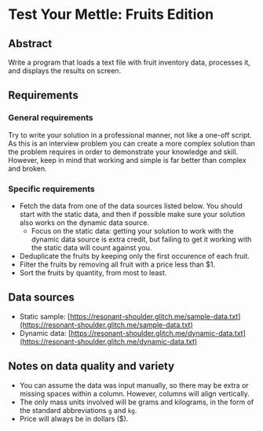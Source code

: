 # Test Your Mettle: Fruits Edition

## Abstract
Write a program that loads a text file with fruit inventory data, processes it, and displays the results on screen.

## Requirements

### General requirements
Try to write your solution in a professional manner, not like a one-off script.  As this is an interview problem you can create a more complex solution than the problem requires in order to demonstrate your knowledge and skill.  However, keep in mind that working and simple is far better than complex and broken.

### Specific requirements
* Fetch the data from one of the data sources listed below.  You should start with the static data, and then if possible make sure your solution also works on the dynamic data source.
    * Focus on the static data: getting your solution to work with the dynamic data source is extra credit, but failing to get it working with the static data will count against you.
* Deduplicate the fruits by keeping only the first occurence of each fruit.
* Filter the fruits by removing all fruit with a price less than $1.
* Sort the fruits by quantity, from most to least.

## Data sources
* Static sample: [https://resonant-shoulder.glitch.me/sample-data.txt](https://resonant-shoulder.glitch.me/sample-data.txt)
* Dynamic data: [https://resonant-shoulder.glitch.me/dynamic-data.txt](https://resonant-shoulder.glitch.me/dynamic-data.txt)

## Notes on data quality and variety
* You can assume the data was input manually, so there may be extra or missing spaces within a column. However, columns will align vertically.
* The only mass units involved will be grams and kilograms, in the form of the standard abbreviations `g` and `kg`.
* Price will always be in dollars ($).